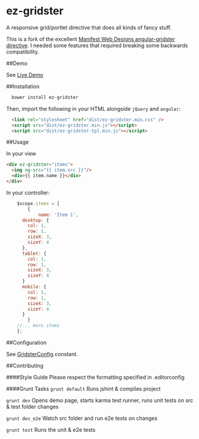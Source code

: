 ez-gridster
===========

A responsive grid/portlet directive that does all kinds of fancy stuff.

This is a fork of the excellent <a href="https://github.com/ManifestWebDesign/angular-gridster">Manifest Web Designs angular-gridster directive</a>. I needed some features that required breaking some backwards compatibility. 


##Demo

See <a href="http://rawgit.com/jdewit/ez-gridster/master/demo.html">Live Demo</a>

##Installation

```bash
  bower install ez-gridster
```

Then, import the following in your HTML alongside `jQuery` and `angular`:
```html
  <link rel="stylesheet" href="dist/ez-gridster.min.css" />
  <script src="dist/ez-gridster.min.js"></script>
  <script src="dist/ez-gridster-tpl.min.js"></script>
```

##Usage 

In your view
```html
<div ez-gridster="items">
  <img ng-src="{{ item.src }}"/>
  <div>{{ item.name }}</div>
</div>
```

In your controller:
```js
    $scope.items = [
		{
			name: 'Item 1',
      desktop: {
        col: 1,
        row: 1,
        sizeX: 3,
        sizeY: 4
      },
      tablet: {
        col: 1,
        row: 1,
        sizeX: 3,
        sizeY: 4
      }
      mobile: {
        col: 1,
        row: 1,
        sizeX: 3,
        sizeY: 4
      }
		}
    //... more items
	];
```

##Configuration

See <a href="src/js/constants/GridsterConfig.js">GridsterConfig</a> constant.

##Contributing

####Style Guide
Please respect the formatting specified in .editorconfig

####Grunt Tasks
```grunt default``` Runs jshint & compiles project

```grunt dev``` Opens demo page, starts karma test runner, runs unit tests on src & test folder changes

```grunt dev_e2e``` Watch src folder and run e2e tests on changes

```grunt test``` Runs the unit & e2e tests
